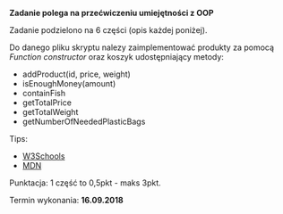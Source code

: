 **Zadanie polega na przećwiczeniu umiejętności z OOP**

Zadanie podzielono na 6 części (opis każdej poniżej).

Do danego pliku skryptu nalezy zaimplementować produkty za pomocą *Function constructor* oraz koszyk udostępniający metody: 
 * addProduct(id, price, weight)
 * isEnoughMoney(amount)
 * containFish
 * getTotalPrice
 * getTotalWeight
 * getNumberOfNeededPlasticBags

Tips: 
 * [W3Schools](https://www.w3schools.com/js/js_object_constructors.asp)
 * [MDN](https://developer.mozilla.org/pl/docs/Web/JavaScript/Referencje/Obiekty/Object/constructor)
 
Punktacja: 1 część to 0,5pkt - maks 3pkt.

Termin wykonania: **16.09.2018**


